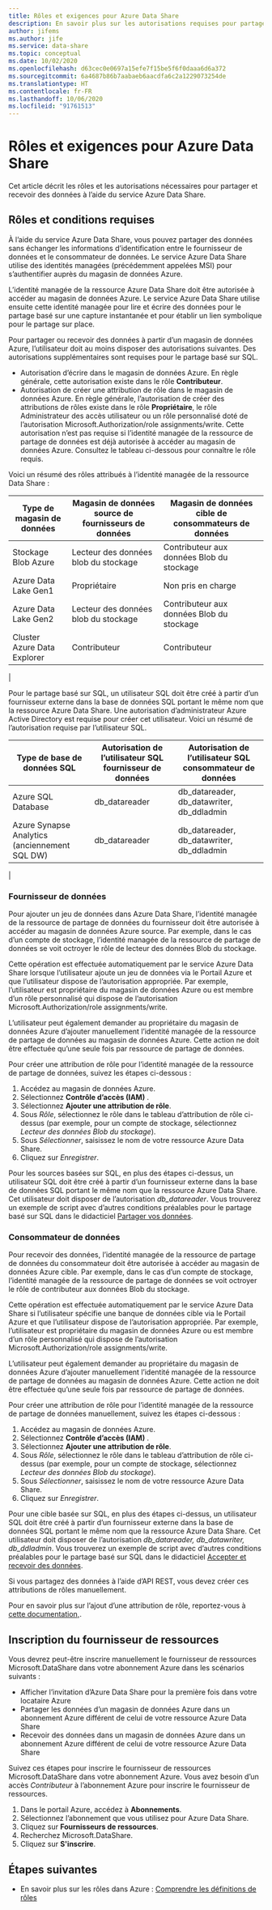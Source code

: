 ```yaml
---
title: Rôles et exigences pour Azure Data Share
description: En savoir plus sur les autorisations requises pour partager et recevoir des données à l’aide d’Azure Data Share.
author: jifems
ms.author: jife
ms.service: data-share
ms.topic: conceptual
ms.date: 10/02/2020
ms.openlocfilehash: d63cec0e0697a15efe7f15be5f6f0daaa6d6a372
ms.sourcegitcommit: 6a4687b86b7aabaeb6aacdfa6c2a1229073254de
ms.translationtype: HT
ms.contentlocale: fr-FR
ms.lasthandoff: 10/06/2020
ms.locfileid: "91761513"
---
```

# <a name="roles-and-requirements-for-azure-data-share"></a>Rôles et exigences pour Azure Data Share 

Cet article décrit les rôles et les autorisations nécessaires pour partager et recevoir des données à l’aide du service Azure Data Share. 

## <a name="roles-and-requirements"></a>Rôles et conditions requises

À l’aide du service Azure Data Share, vous pouvez partager des données sans échanger les informations d’identification entre le fournisseur de données et le consommateur de données. Le service Azure Data Share utilise des identités managées (précédemment appelées MSI) pour s’authentifier auprès du magasin de données Azure. 

L’identité managée de la ressource Azure Data Share doit être autorisée à accéder au magasin de données Azure. Le service Azure Data Share utilise ensuite cette identité managée pour lire et écrire des données pour le partage basé sur une capture instantanée et pour établir un lien symbolique pour le partage sur place. 

Pour partager ou recevoir des données à partir d’un magasin de données Azure, l’utilisateur doit au moins disposer des autorisations suivantes. Des autorisations supplémentaires sont requises pour le partage basé sur SQL.

* Autorisation d’écrire dans le magasin de données Azure. En règle générale, cette autorisation existe dans le rôle **Contributeur**.
* Autorisation de créer une attribution de rôle dans le magasin de données Azure. En règle générale, l’autorisation de créer des attributions de rôles existe dans le rôle **Propriétaire**, le rôle Administrateur des accès utilisateur ou un rôle personnalisé doté de l’autorisation Microsoft.Authorization/role assignments/write. Cette autorisation n’est pas requise si l’identité managée de la ressource de partage de données est déjà autorisée à accéder au magasin de données Azure. Consultez le tableau ci-dessous pour connaître le rôle requis.

Voici un résumé des rôles attribués à l’identité managée de la ressource Data Share :

|**Type de magasin de données**|**Magasin de données source de fournisseurs de données**|**Magasin de données cible de consommateurs de données**|
|---|---|---|
|Stockage Blob Azure| Lecteur des données blob du stockage | Contributeur aux données Blob du stockage
|Azure Data Lake Gen1 | Propriétaire | Non pris en charge
|Azure Data Lake Gen2 | Lecteur des données blob du stockage | Contributeur aux données Blob du stockage
|Cluster Azure Data Explorer | Contributeur | Contributeur
|

Pour le partage basé sur SQL, un utilisateur SQL doit être créé à partir d’un fournisseur externe dans la base de données SQL portant le même nom que la ressource Azure Data Share. Une autorisation d’administrateur Azure Active Directory est requise pour créer cet utilisateur. Voici un résumé de l’autorisation requise par l’utilisateur SQL.

|**Type de base de données SQL**|**Autorisation de l’utilisateur SQL fournisseur de données**|**Autorisation de l’utilisateur SQL consommateur de données**|
|---|---|---|
|Azure SQL Database | db_datareader | db_datareader, db_datawriter, db_ddladmin
|Azure Synapse Analytics (anciennement SQL DW) | db_datareader | db_datareader, db_datawriter, db_ddladmin
|

### <a name="data-provider"></a>Fournisseur de données

Pour ajouter un jeu de données dans Azure Data Share, l’identité managée de la ressource de partage de données du fournisseur doit être autorisée à accéder au magasin de données Azure source. Par exemple, dans le cas d’un compte de stockage, l’identité managée de la ressource de partage de données se voit octroyer le rôle de lecteur des données Blob du stockage. 

Cette opération est effectuée automatiquement par le service Azure Data Share lorsque l’utilisateur ajoute un jeu de données via le Portail Azure et que l’utilisateur dispose de l’autorisation appropriée. Par exemple, l’utilisateur est propriétaire du magasin de données Azure ou est membre d’un rôle personnalisé qui dispose de l’autorisation Microsoft.Authorization/role assignments/write. 

L’utilisateur peut également demander au propriétaire du magasin de données Azure d’ajouter manuellement l’identité managée de la ressource de partage de données au magasin de données Azure. Cette action ne doit être effectuée qu’une seule fois par ressource de partage de données.

Pour créer une attribution de rôle pour l’identité managée de la ressource de partage de données, suivez les étapes ci-dessous :

1. Accédez au magasin de données Azure.
1. Sélectionnez **Contrôle d’accès (IAM)** .
1. Sélectionnez **Ajouter une attribution de rôle**.
1. Sous *Rôle*, sélectionnez le rôle dans le tableau d’attribution de rôle ci-dessus (par exemple, pour un compte de stockage, sélectionnez *Lecteur des données Blob du stockage*).
1. Sous *Sélectionner*, saisissez le nom de votre ressource Azure Data Share.
1. Cliquez sur *Enregistrer*.

Pour les sources basées sur SQL, en plus des étapes ci-dessus, un utilisateur SQL doit être créé à partir d’un fournisseur externe dans la base de données SQL portant le même nom que la ressource Azure Data Share. Cet utilisateur doit disposer de l’autorisation *db_datareader*. Vous trouverez un exemple de script avec d’autres conditions préalables pour le partage basé sur SQL dans le didacticiel [Partager vos données](share-your-data.md). 

### <a name="data-consumer"></a>Consommateur de données
Pour recevoir des données, l’identité managée de la ressource de partage de données du consommateur doit être autorisée à accéder au magasin de données Azure cible. Par exemple, dans le cas d’un compte de stockage, l’identité managée de la ressource de partage de données se voit octroyer le rôle de contributeur aux données Blob du stockage. 

Cette opération est effectuée automatiquement par le service Azure Data Share si l’utilisateur spécifie une banque de données cible via le Portail Azure et que l’utilisateur dispose de l’autorisation appropriée. Par exemple, l’utilisateur est propriétaire du magasin de données Azure ou est membre d’un rôle personnalisé qui dispose de l’autorisation Microsoft.Authorization/role assignments/write. 

L’utilisateur peut également demander au propriétaire du magasin de données Azure d’ajouter manuellement l’identité managée de la ressource de partage de données au magasin de données Azure. Cette action ne doit être effectuée qu’une seule fois par ressource de partage de données.

Pour créer une attribution de rôle pour l’identité managée de la ressource de partage de données manuellement, suivez les étapes ci-dessous :

1. Accédez au magasin de données Azure.
1. Sélectionnez **Contrôle d’accès (IAM)** .
1. Sélectionnez **Ajouter une attribution de rôle**.
1. Sous *Rôle*, sélectionnez le rôle dans le tableau d’attribution de rôle ci-dessus (par exemple, pour un compte de stockage, sélectionnez *Lecteur des données Blob du stockage*).
1. Sous *Sélectionner*, saisissez le nom de votre ressource Azure Data Share.
1. Cliquez sur *Enregistrer*.

Pour une cible basée sur SQL, en plus des étapes ci-dessus, un utilisateur SQL doit être créé à partir d’un fournisseur externe dans la base de données SQL portant le même nom que la ressource Azure Data Share. Cet utilisateur doit disposer de l’autorisation *db_datareader, db_datawriter, db_ddladmin*. Vous trouverez un exemple de script avec d’autres conditions préalables pour le partage basé sur SQL dans le didacticiel [Accepter et recevoir des données](subscribe-to-data-share.md). 

Si vous partagez des données à l’aide d’API REST, vous devez créer ces attributions de rôles manuellement. 

Pour en savoir plus sur l’ajout d’une attribution de rôle, reportez-vous à [cette documentation,](https://docs.microsoft.com/azure/role-based-access-control/role-assignments-portal#add-a-role-assignment). 

## <a name="resource-provider-registration"></a>Inscription du fournisseur de ressources 

Vous devrez peut-être inscrire manuellement le fournisseur de ressources Microsoft.DataShare dans votre abonnement Azure dans les scénarios suivants : 

* Afficher l’invitation d’Azure Data Share pour la première fois dans votre locataire Azure
* Partager les données d’un magasin de données Azure dans un abonnement Azure différent de celui de votre ressource Azure Data Share
* Recevoir des données dans un magasin de données Azure dans un abonnement Azure différent de celui de votre ressource Azure Data Share

Suivez ces étapes pour inscrire le fournisseur de ressources Microsoft.DataShare dans votre abonnement Azure. Vous avez besoin d’un accès *Contributeur* à l’abonnement Azure pour inscrire le fournisseur de ressources.

1. Dans le portail Azure, accédez à **Abonnements**.
1. Sélectionnez l’abonnement que vous utilisez pour Azure Data Share.
1. Cliquez sur **Fournisseurs de ressources**.
1. Recherchez Microsoft.DataShare.
1. Cliquez sur **S'inscrire**.

## <a name="next-steps"></a>Étapes suivantes

- En savoir plus sur les rôles dans Azure : [Comprendre les définitions de rôles](../role-based-access-control/role-definitions.md)

